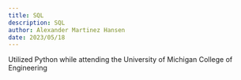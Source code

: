 ```yaml
---
title: SQL
description: SQL
author: Alexander Martinez Hansen
date: 2023/05/18
---
```


Utilized Python while attending the University of Michigan College of Engineering
